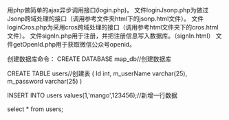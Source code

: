 用php做简单的ajax异步调用接口(login.php)。
文件loginJsonp.php为做过Jsonp跨域处理的接口（调用参考文件夹html下的jsonp.html文件）。
文件loginCros.php为采用cros跨域处理的接口（调用参考html文件夹下的cros.html文件）。
文件signIn.php用于注册，并把注册信息写入数据库。（signIn.html）
文件getOpenId.php用于获取微信公众号openid。


创建数据库命令：
CREATE DATABASE map_db//创建数据库

CREATE TABLE users//创建表
(
Id int,
m_userName varchar(25),
m_password varchar(25)
)

INSERT INTO users values(1,'mango',123456);//新增一行数据

select * from users;